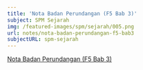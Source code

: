 ```yaml
---
title: 'Nota Badan Perundangan (F5 Bab 3)'
subject: SPM Sejarah
img: /featured-images/spm/sejarah/005.png
url: notes/nota-badan-perundangan-f5-bab3
subjectURL: spm-sejarah
---
```


<a class="open-note" href="/notes/spm/sejarah/Nota%20Badan Perundangan%20(F5%20Bab%203).pdf" target="_blank">Nota Badan Perundangan (F5 Bab 3)</a>